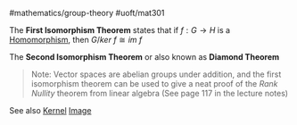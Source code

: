 #mathematics/group-theory #uoft/mat301 

The **First Isomorphism Theorem** states that if $f:G\to H$ is a [Homomorphism](Homomorphism.md), then $G /ker \ f \cong im \ f$

The **Second Isomorphism Theorem** or also known as **Diamond Theorem**

> Note:
> 	Vector spaces are abelian groups under addition, and the first isomorphism theorem can be used to give a neat proof of the *Rank Nullity* theorem from linear algebra 
> 	(See page 117 in the lecture notes)

See also
	[Kernel](../MAT224%20Notes/Kernel.md)
	[Image](../MAT223%20Notes/Image.md)